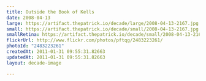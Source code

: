 ```yaml
---
title: Outside the Book of Kells
date: 2008-04-13
large: https://artifact.thepatrick.io/decade/large/2008-04-13-2167.jpg
small: https://artifact.thepatrick.io/decade/small/2008-04-13-2167.jpg
smallRetina: https://artifact.thepatrick.io/decade/small/2008-04-13-2167@2x.jpg
flickrUrl: http://www.flickr.com/photos/pftqg/2483223261/
photoId: "2483223261"
createdAt: 2011-01-31 09:55:31.82663
updatedAt: 2011-01-31 09:55:31.82663
layout: decade-image

---
```


